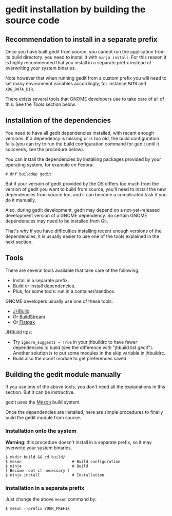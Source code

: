 gedit installation by building the source code
==============================================

Recommendation to install in a separate prefix
----------------------------------------------

Once you have built gedit from source, you cannot run the application from its
build directory: you need to install it with `ninja install`. For this reason it
is highly recommended that you install in a separate prefix instead of
overwriting your system binaries.

Note however that when running gedit from a custom prefix you will need to set
many environment variables accordingly, for instance `PATH` and `XDG_DATA_DIR`.

There exists several tools that GNOME developers use to take care of all of
this. See the _Tools_ section below.

Installation of the dependencies
--------------------------------

You need to have all gedit dependencies installed, with recent enough versions.
If a dependency is missing or is too old, the build configuration fails (you can
try to run the build configuration command for gedit until it succeeds, see the
procedure below).

You can install the dependencies by installing packages provided by your
operating system, for example on Fedora:
```
# dnf builddep gedit
```

But if your version of gedit provided by the OS differs too much from the
version of gedit you want to build from source, you'll need to install the new
dependencies from source too, and it can become a complicated task if you do it
manually.

Also, during gedit development, gedit may depend on a not-yet-released
development version of a GNOME dependency. So certain GNOME dependencies may
need to be installed from Git.

That's why if you have difficulties installing recent enough versions of the
dependencies, it is usually easier to use one of the tools explained in the next
section.

Tools
-----

There are several tools available that take care of the following:
- Install in a separate prefix.
- Build or install dependencies.
- Plus, for some tools: run in a container/sandbox.

GNOME developers usually use one of these tools:
- [JHBuild](https://developer.gnome.org/jhbuild/unstable/)
- Or [BuildStream](https://buildstream.build/)
- Or [Flatpak](https://flatpak.org/)

JHBuild tips:
- Try `ignore_suggests = True` in your jhbuildrc to have fewer dependencies to
  build (see the difference with "jhbuild list gedit"). Another solution is to
  put some modules in the skip variable in jhbuildrc.
- Build also the dconf module to get preferences saved.

Building the gedit module manually
----------------------------------

If you use one of the above tools, you don't need all the explanations in this
section. But it can be instructive.

gedit uses the [Meson](https://mesonbuild.com/) build system.

Once the dependencies are installed, here are simple procedures to finally build
the gedit module from source.

### Installation onto the system

**Warning**: this procedure doesn't install in a separate prefix, so it may
overwrite your system binaries.

```
$ mkdir build && cd build/
$ meson                      # Build configuration
$ ninja                      # Build
[ Become root if necessary ]
$ ninja install              # Installation
```

### Installation in a separate prefix

Just change the above `meson` command by:
```
$ meson --prefix YOUR_PREFIX
```
